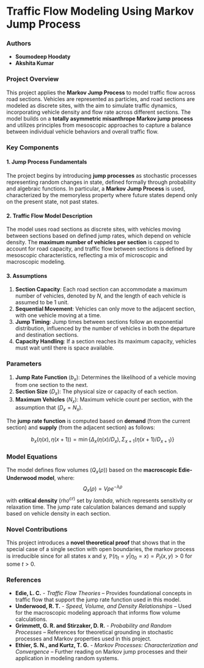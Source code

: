 # Traffic Flow Modeling Using Markov Jump Process

### Authors
- **Soumodeep Hoodaty**
- **Akshita Kumar**

### Project Overview
This project applies the **Markov Jump Process** to model traffic flow across road sections. Vehicles are represented as particles, and road sections are modeled as discrete sites, with the aim to simulate traffic dynamics, incorporating vehicle density and flow rate across different sections. The model builds on a **totally asymmetric misanthrope Markov jump process** and utilizes principles from mesoscopic approaches to capture a balance between individual vehicle behaviors and overall traffic flow.

### Key Components

#### 1. Jump Process Fundamentals
The project begins by introducing **jump processes** as stochastic processes representing random changes in state, defined formally through probability and algebraic functions. In particular, a **Markov Jump Process** is used, characterized by the memoryless property where future states depend only on the present state, not past states.

#### 2. Traffic Flow Model Description
The model uses road sections as discrete sites, with vehicles moving between sections based on defined jump rates, which depend on vehicle density. The **maximum number of vehicles per section** is capped to account for road capacity, and traffic flow between sections is defined by mesoscopic characteristics, reflecting a mix of microscopic and macroscopic modeling.

#### 3. Assumptions
1. **Section Capacity**: Each road section can accommodate a maximum number of vehicles, denoted by $N$, and the length of each vehicle is assumed to be 1 unit.
2. **Sequential Movement**: Vehicles can only move to the adjacent section, with one vehicle moving at a time.
3. **Jump Timing**: Jump times between sections follow an exponential distribution, influenced by the number of vehicles in both the departure and destination sections.
4. **Capacity Handling**: If a section reaches its maximum capacity, vehicles must wait until there is space available.

### Parameters
1. **Jump Rate Function** $(b_{x})$: Determines the likelihood of a vehicle moving from one section to the next.
2. **Section Size** $(D_{x})$: The physical size or capacity of each section.
3. **Maximum Vehicles** $(N_{x})$: Maximum vehicle count per section, with the assumption that $(D_{x} = N_{x})$.

The **jump rate function** is computed based on **demand** (from the current section) and **supply** (from the adjacent section) as follows:

$$b_{x}(\eta(x), \eta(x+1)) = \min\{\Delta_{x}(\eta(x)/D_{x}), \Sigma_{x+1}(\eta(x+1)/D_{x+1})\}$$

### Model Equations
The model defines flow volumes $(Q_{x}(\rho))$ based on the **macroscopic Edie-Underwood model**, where:
$$Q_{x}(\rho) = V \rho e^{-\lambda \rho}$$
with **critical density** $(rho^{cr)}$ set by $lambda$, which represents sensitivity or relaxation time. The jump rate calculation balances demand and supply based on vehicle density in each section.

### Novel Contributions
This project introduces a **novel theoretical proof** that shows that in the special case of a single section with open boundaries, the markov process is irreducible since for all states x and y, 
$\mathbb{P}(\eta_{t}=y|\eta_{0}=x) = P_{t}(x,y) > 0$ for some $t>0$.

### References
- **Edie, L. C.** - *Traffic Flow Theories* – Provides foundational concepts in traffic flow that support the jump rate function used in this model.
- **Underwood, R. T.** - *Speed, Volume, and Density Relationships* – Used for the macroscopic modeling approach that informs flow volume calculations.
- **Grimmett, G. R. and Stirzaker, D. R.** - *Probability and Random Processes* – References for theoretical grounding in stochastic processes and Markov properties used in this project.
- **Ethier, S. N., and Kurtz, T. G.** - *Markov Processes: Characterization and Convergence* – Further reading on Markov jump processes and their application in modeling random systems.
